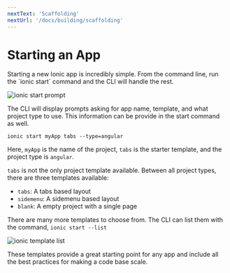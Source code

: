 ```yaml
---
nextText: 'Scaffolding'
nextUrl: '/docs/building/scaffolding'
---
```


# Starting an App

<p class="intro" markdown="1">
Starting a new Ionic app is incredibly simple. From the command line, run the `ionic start` command and the CLI will handle the rest.
</p>

![ionic start prompt](/docs/assets/img/guides/starting/terminal-prompt.png)

The CLI will display prompts asking for app name, template, and what project type to use. This information can be provide in the start command as well.

```shell
ionic start myApp tabs --type=angular
```

Here, `myApp` is the name of the project, `tabs` is the starter template, and the project type is `angular`.

`tabs` is not the only project template available. Between all project types, there are three templates available:

- `tabs`: A tabs based layout
- `sidemenu`: A sidemenu based layout
- `blank`: A empty project with a single page

There are many more templates to choose from. The CLI can list them with the command, `ionic start --list`


![ionic template list](/docs/assets/img/guides/starting/template-list.png)


These templates provide a great starting point for any app and include all the best practices for making a code base scale.